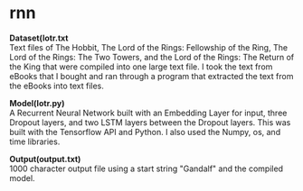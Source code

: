 # rnn


<b>Dataset(lotr.txt</b><br>
</n>Text files of The Hobbit, The Lord of the Rings: Fellowship of the Ring, The Lord of the Rings: The Two Towers, and the Lord of the Rings: The Return of the King that were compiled into one large text file. I took the text from eBooks that I bought and ran through a program that extracted the text from the eBooks into text files.
  
<b>Model(lotr.py)</b><br>
A Recurrent Neural Network built with an Embedding Layer for input, three Dropout layers, and two LSTM layers between the Dropout layers.
This was built with the Tensorflow API and Python. I also used the Numpy, os, and time libraries.

<b>Output(output.txt)</b><br>
1000 character output file using a start string "Gandalf" and the compiled model. 
